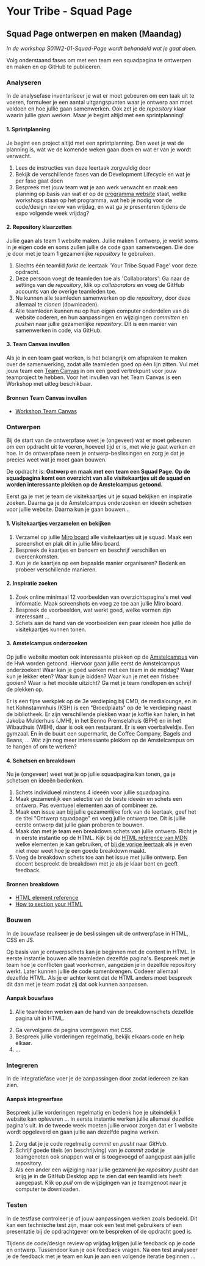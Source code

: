 # Your Tribe - Squad Page

## Squad Page ontwerpen en maken (Maandag)

_In de workshop S01W2-01-Squad-Page wordt behandeld wat je gaat doen._

Volg onderstaand fases om met een team een squadpagina te ontwerpen en maken en op GitHub te publiceren.


### Analyseren

In de analysefase inventariseer je wat er moet gebeuren om een taak uit te voeren,  formuleer je een aantal uitgangspunten waar je ontwerp aan moet voldoen en hoe jullie gaan samenwerken. Ook zet je de _repository_ klaar waarin jullie gaan werken. Maar je begint altijd met een sprintplanning! 

#### 1. Sprintplanning

Je begint een project altijd met een sprintplanning. Dan weet je wat de planning is, wat we de komende weken gaan doen en wat er van je wordt verwacht. 

1. Lees de instructies van deze leertaak zorgvuldig door 
2. Bekijk de verschillende fases van de Development Lifecycle en wat je per fase gaat doen
3. Bespreek met jouw team wat je aan werk verwacht en maak een planning op basis van wat er op de [programma website](https://programma.fdnd.nl/static-web/your-tribe) staat, welke workshops staan op het programma, wat heb je nodig voor de code/design review van vrijdag, en wat ga je presenteren tijdens de expo volgende week vrijdag?


#### 2. Repository klaarzetten

Jullie gaan als team 1 website maken. Jullie maken 1 ontwerp, je werkt soms in je eigen code en soms zullen jullie de code gaan samenvoegen. Die doe je door met je team 1 gezamenlijke _repository_ te gebruiken. 

1. Slechts één teamlid _forkt_ de leertaak 'Your Tribe Squad Page' voor deze opdracht.
2. Deze persoon voegt de teamleden toe als 'Collaborators': Ga naar de settings van de _repository_, klik op _collaborators_ en voeg de GitHub accounts van de overige teamleden toe.
3. Nu kunnen alle teamleden samenwerken op die _repository_, door deze allemaal te _clonen_ (downloaden).
4. Alle teamleden kunnen nu op hun eigen computer onderdelen van de website coderen, en hun aanpassingen en wijzigingen _committen_ en _pushen_ naar jullie gezamenlijke _repository_. Dit is een manier van samenwerken in code, via GitHub.


#### 3. Team Canvas invullen

Als je in een team gaat werken, is het belangrijk om afspraken te maken over de samenwerking, zodat alle teamleden goed op één lijn zitten. 
Vul met jouw team een [Team Canvas](https://theteamcanvas.com/) in om een goed vertrekpunt voor jouw teamproject te hebben. Voor het invullen van het Team Canvas is een Workshop met uitleg beschikbaar. 

#### Bronnen Team Canvas invullen

- [Workshop Team Canvas](team-canvas.md)




### Ontwerpen

Bij de start van de ontwerpfase weet je (ongeveer) wat er moet gebeuren om een opdracht uit te voeren, hoeveel tijd er is, met wie je gaat werken en hoe. In de ontwerpfase neem je ontwerp-beslissingen en zorg je dat je precies weet wat je moet gaan bouwen.  

De opdracht is: **Ontwerp en maak met een team een Squad Page. Op de squadpagina komt een overzicht van alle visitekaartjes uit de squad en worden interessante plekken op de Amstelcampus getoond.**

Eerst ga je met je team de visitekaartjes uit je squad bekijken en inspiratie zoeken. Daarna ga je de Amstelcampus onderzoeken en ideeën schetsen voor jullie website. Daarna kun je gaan bouwen... 

<!-- Voor veel opdrachtgevers geldt dat ze nu pas duidelijk krijgen hoe het resultaat eruit zal zien. En dat is een moment waarop veel opdrachtgevers veel duidelijker kunnen aangeven wat ze wel en niet willen. 
-->
  

#### 1. Visitekaartjes verzamelen en bekijken

1. Verzamel op jullie [Miro board](https://miro.com/app/board/uXjVKh1tR08=/) alle visitekaartjes uit je squad. Maak een screenshot en plak dit in jullie Miro board.
2. Bespreek de kaartjes en benoem en beschrijf verschillen en overeenkomsten.
3. Kun je de kaartjes op een bepaalde manier organiseren? Bedenk en probeer verschillende manieren.

#### 2. Inspiratie zoeken

1. Zoek online minimaal 12 voorbeelden van overzichtspagina's met veel informatie. Maak screenshots en voeg ze toe aan jullie Miro board. 
2. Bespreek de voorbeelden, wat werkt goed, welke vormen zijn interessant ...
3. Schets aan de hand van de voorbeelden een paar ideeën hoe jullie de visitekaartjes kunnen tonen.

#### 3. Amstelcampus onderzoeken

Op jullie website moeten ook interessante plekken op de [Amstelcampus](https://www.hva.nl/locaties/campus/amstelcampus.html) van de HvA worden getoond. Hiervoor gaan jullie eerst de Amstelcampus onderzoeken! Waar kan je goed werken met een team in de middag? Waar kun je lekker eten? Waar kun je bidden? Waar kun je met een frisbee gooien? Waar is het mooiste uitzicht? Ga met je team rondlopen en schrijf de plekken op.

Er is een fijne werkplek op de 3e verdieping bij CMD, de medialounge, en in het Kohnstammhuis (KSH) is een "Broedplaats" op de 1e verdieping naast de bibliotheek. Er zijn verschillende plekken waar je koffie kan halen, in het Jakoba Mulderhuis (JMH), in het Benno Premselahuis (BPH) en in het Wibauthuis (WBH), daar is ook een restaurant. Er is een voerbalveldje. Een gymzaal. En in de buurt een supermarkt, de Coffee Company, Bagels and Beans, ... Wat zijn nog meer interessante plekken op de Amstelcampus om te hangen of om te werken?


#### 4. Schetsen en breakdown

Nu je (ongeveer) weet wat je op jullie squadpagina kan tonen, ga je schetsen en ideeën bedenken. 

1. Schets individueel minstens 4 ideeën voor jullie squadpagina.
2. Maak gezamenlijk een selectie van de beste ideeën en schets een ontwerp. Pas eventueel elementen aan of combineer ze.
3. Maak een issue aan bij jullie gezamenlijke fork van de leertaak, geef het de titel "Ontwerp squadpage" en voeg jullie ontwerp toe. Dit is jullie eerste ontwerp dat jullie gaan proberen te bouwen.
4. Maak dan met je team een breakdown schets van jullie ontwerp. Richt je in eerste instantie op de HTML. Kijk bij de [HTML reference van MDN](https://developer.mozilla.org/en-US/docs/Web/HTML/Element) welke elementen je kan gebruiken, of [bij de vorige leertaak](https://github.com/fdnd-task/your-tribe-profile-card/blob/main/docs/breakdown-schets.md) als je even niet meer weet hoe je een goede breakdown maakt.
5. Voeg de breakdown schets toe aan het issue met jullie ontwerp. Een docent bespreekt de breakdown met je als je klaar bent en geeft feedback.


#### Bronnen breakdown

- [HTML element reference](https://developer.mozilla.org/en-US/docs/Web/HTML/Element)
- [How to section your HTML](https://css-tricks.com/how-to-section-your-html/)



### Bouwen

In de bouwfase realiseer je de beslissingen uit de ontwerpfase in HTML, CSS en JS.

Op basis van je ontwerpschets kan je beginnen met de content in HTML. In eerste instantie bouwen alle teamleden dezelfde pagina's. Bespreek met je team hoe je conflicten gaat voorkomen, aangezien je in dezelfde repository werkt. Later kunnen jullie de code samenbrengen. Codeeer allemaal dezelfde HTML. Als je er achter komt dat de HTML anders moet bespreek dit dan met je team zodat zij dat ook kunnen aanpassen. 


#### Aanpak bouwfase

1. Alle teamleden werken aan de hand van de breakdownschets dezelfde pagina uit in HTML. 
<!-- Geef de HTMl bestanden een andere naam, anders krijg je conflicten als je je code gaat _comitten_ en _pushen_. -->
2. Ga vervolgens de pagina vormgeven met CSS.
3. Bespreek jullie vorderingen regelmatig, bekijk elkaars code en help elkaar.
4. ...


### Integreren

In de integratiefase voer je de aanpassingen door zodat iedereen ze kan zien.

#### Aanpak integreerfase

Bespreek jullie vorderingen regelmatig en bedenk hoe je uiteindelijk 1 website kan opleveren ... in eerste instantie werken jullie allemaal dezelfde pagina's uit. In de tweede week moeten jullie ervoor zorgen dat er 1 website wordt opgeleverd en gaan jullie aan dezelfde pagina werken.

1. Zorg dat je je code regelmatig _commit_ en _pusht_ naar _GitHub_.
2. Schrijf goede titels (en beschrijving) van je _commit_ zodat je teamgenoten ook snappen wat er is toegevoegd of aangepast aan jullie repository.
3. Als een ander een wijziging naar jullie gezamenlijke _repository_ _pusht_ dan krijg je in de GitHub Desktop app te zien dat een teamlid iets heeft aangepast. Klik op _pull_ om de wijzigingen van je teamgenoot naar je computer te downloaden. 


### Testen

In de testfase controleer je of jouw aanpassingen werken zoals bedoeld. Dit kan een technische test zijn, maar ook een test met gebruikers of een presentatie bij de opdrachtgever om te bespreken of de opdracht goed is.

Tijdens de code/design review op vrijdag krijgen jullie feedback op je code en ontwerp. Tussendoor kun je ook feedback vragen. Na een test analyseer je de feedback met je team en kun je aan een volgende iteratie beginnen ... 


